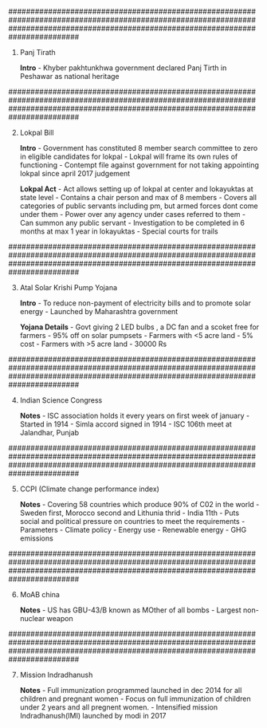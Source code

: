 
########################################################################################################################################################################################

1.  Panj Tirath 
	
	**Intro**
		- Khyber pakhtunkhwa government declared Panj Tirth in Peshawar as national heritage

########################################################################################################################################################################################

2. Lokpal Bill
	
	**Intro**
		- Government has constituted 8 member search committee to zero in eligible candidates for lokpal
		- Lokpal will frame its own rules of functioning
		- Contempt file against government for not taking appointing lokpal since april 2017 judgement
	
	**Lokpal Act** 
		- Act allows setting up of lokpal at center and lokayuktas at state level
		- Contains a chair person and max of 8 members
		- Covers all categories of public servants including pm, but armed forces dont come under them
		- Power over any agency under cases referred to them
		- Can summon any public servant
		- Investigation to be completed in 6 months at max 1 year in lokayuktas
		- Special courts for trails


########################################################################################################################################################################################

3. Atal Solar Krishi Pump Yojana
	
	**Intro**
		- To reduce non-payment of electricity bills and to promote solar energy
		- Launched by Maharashtra government
		
	**Yojana Details**
		- Govt giving 2 LED bulbs , a DC fan and a scoket free for farmers
		- 95% off on solar pumpsets
		- Farmers with <5 acre land - 5% cost
		- Farmers with >5 acre land - 30000 Rs


########################################################################################################################################################################################

4. Indian Science Congress

	**Notes**
		- ISC association holds it every years on first week of january
		- Started in 1914
		- Simla accord signed in 1914
		- ISC 106th meet at Jalandhar, Punjab


########################################################################################################################################################################################

5. CCPI (Climate change performance index)
	
	**Notes**
		- Covering 58 countries which produce 90% of C02 in the world
		- Sweden first, Morocco second and Lithunia thrid
		- India 11th 
		- Puts social and political pressure on countries to meet the requirements
		- Parameters
			- Climate policy
			- Energy use
			- Renewable energy
			- GHG emissions

########################################################################################################################################################################################

6. MoAB china
		
	**Notes**
		- US has GBU-43/B known as MOther of all bombs
		- Largest non-nuclear weapon
		

########################################################################################################################################################################################

7. Mission Indradhanush
	
	**Notes**
		- Full immunization programmed launched in dec 2014 for all children and pregnant women
		- Focus on full immunization of children under 2 years and all pregnent women.
		- Intensified mission Indradhanush(IMI) launched by modi in 2017
